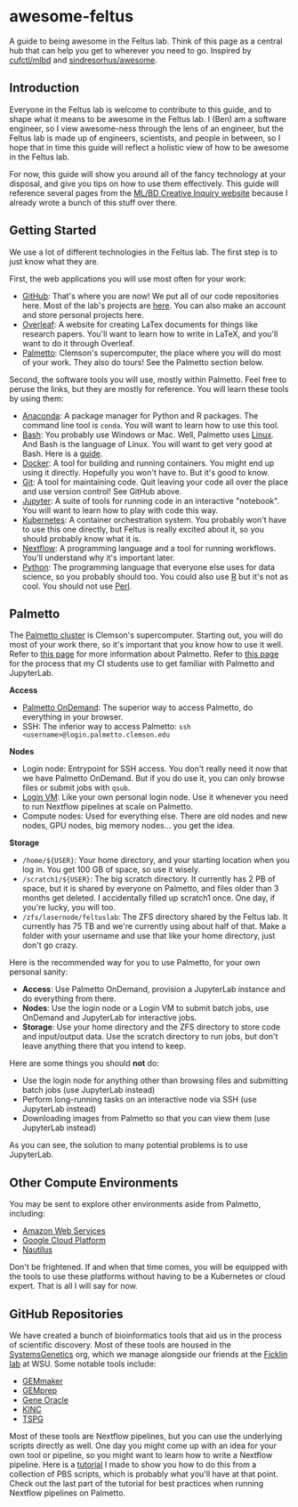 # awesome-feltus

A guide to being awesome in the Feltus lab. Think of this page as a central hub that can help you get to wherever you need to go. Inspired by [cufctl/mlbd](https://github.com/CUFCTL/mlbd) and [sindresorhus/awesome](https://github.com/sindresorhus/awesome).

## Introduction

Everyone in the Feltus lab is welcome to contribute to this guide, and to shape what it means to be awesome in the Feltus lab. I (Ben) am a software engineer, so I view awesome-ness through the lens of an engineer, but the Feltus lab is made up of engineers, scientists, and people in between, so I hope that in time this guide will reflect a holistic view of how to be awesome in the Feltus lab.

For now, this guide will show you around all of the fancy technology at your disposal, and give you tips on how to use them effectively. This guide will reference several pages from the [ML/BD Creative Inquiry website](https://cufctl.github.io/mlbd/) because I already wrote a bunch of this stuff over there.

## Getting Started

We use a lot of different technologies in the Feltus lab. The first step is to just know what they are.

First, the web applications you will use most often for your work:

- [GitHub](https://github.com/): That's where you are now! We put all of our code repositories here. Most of the lab's projects are [here](https://github.com/systemsgenetics). You can also make an account and store personal projects here.
- [Overleaf](https://www.overleaf.com/): A website for creating LaTex documents for things like research papers. You'll want to learn how to write in LaTeX, and you'll want to do it through Overleaf.
- [Palmetto](https://www.palmetto.clemson.edu/): Clemson's supercomputer, the place where you will do most of your work. They also do tours! See the Palmetto section below.

Second, the software tools you will use, mostly within Palmetto. Feel free to peruse the links, but they are mostly for reference. You will learn these tools by using them:

- [Anaconda](https://anaconda.org/): A package manager for Python and R packages. The command line tool is `conda`. You will want to learn how to use this tool.
- [Bash](https://www.gnu.org/software/bash/): You probably use Windows or Mac. Well, Palmetto uses [Linux](https://linux.org/). And Bash is the language of Linux. You will want to get very good at Bash. Here is a [guide](https://devhints.io/bash).
- [Docker](https://www.docker.com/): A tool for building and running containers. You might end up using it directly. Hopefully you won't have to. But it's good to know.
- [Git](https://git-scm.com/): A tool for maintaining code. Quit leaving your code all over the place and use version control! See GitHub above.
- [Jupyter](https://jupyter.org/): A suite of tools for running code in an interactive "notebook". You will want to learn how to play with code this way.
- [Kubernetes](https://kubernetes.io/): A container orchestration system. You probably won't have to use this one directly, but Feltus is really excited about it, so you should probably know what it is.
- [Nextflow](https://nextflow.io/): A programming language and a tool for running workflows. You'll understand why it's important later.
- [Python](https://www.python.org/): The programming language that everyone else uses for data science, so you probably should too. You could also use [R](https://www.r-project.org/) but it's not as cool. You should not use [Perl](https://www.perl.org/).

## Palmetto

The [Palmetto cluster](https://www.palmetto.clemson.edu/) is Clemson's supercomputer. Starting out, you will do most of your work there, so it's important that you know how to use it well. Refer to [this page](https://cufctl.github.io/mlbd/skills/palmetto-cluster.html) for more information about Palmetto. Refer to [this page](https://cufctl.github.io/mlbd/skills/getting-started.html) for the process that my CI students use to get familiar with Palmetto and JupyterLab.

__Access__
- [Palmetto OnDemand](https://openod02.palmetto.clemson.edu/): The superior way to access Palmetto, do everything in your browser.
- SSH: The inferior way to access Palmetto: `ssh <username>@login.palmetto.clemson.edu`

__Nodes__
- Login node: Entrypoint for SSH access. You don't really need it now that we have Palmetto OnDemand. But if you do use it, you can only browse files or submit jobs with `qsub`.
- [Login VM](http://palmetto.clemson.edu/loginvm): Like your own personal login node. Use it whenever you need to run Nextflow pipelines at scale on Palmetto.
- Compute nodes: Used for everything else. There are old nodes and new nodes, GPU nodes, big memory nodes... you get the idea.

__Storage__
- `/home/${USER}`: Your home directory, and your starting location when you log in. You get 100 GB of space, so use it wisely.
- `/scratch1/${USER}`: The big scratch directory. It currently has 2 PB of space, but it is shared by everyone on Palmetto, and files older than 3 months get deleted. I accidentally filled up scratch1 once. One day, if you're lucky, you will too.
- `/zfs/lasernode/feltuslab`: The ZFS directory shared by the Feltus lab. It currently has 75 TB and we're currently using about half of that. Make a folder with your username and use that like your home directory, just don't go crazy.

Here is the recommended way for you to use Palmetto, for your own personal sanity:
- __Access__: Use Palmetto OnDemand, provision a JupyterLab instance and do everything from there.
- __Nodes__: Use the login node or a Login VM to submit batch jobs, use OnDemand and JupyterLab for interactive jobs.
- __Storage__: Use your home directory and the ZFS directory to store code and input/output data. Use the scratch directory to run jobs, but don't leave anything there that you intend to keep.

Here are some things you should __not__ do:
- Use the login node for anything other than browsing files and submitting batch jobs (use JupyterLab instead)
- Perform long-running tasks on an interactive node via SSH (use JupyterLab instead)
- Downloading images from Palmetto so that you can view them (use JupyterLab instead)

As you can see, the solution to many potential problems is to use JupyterLab.

## Other Compute Environments

You may be sent to explore other environments aside from Palmetto, including:
- [Amazon Web Services](https://aws.amazon.com/)
- [Google Cloud Platform](https://cloud.google.com/)
- [Nautilus](https://nautilus.optiputer.net/)

Don't be frightened. If and when that time comes, you will be equipped with the tools to use these platforms without having to be a Kubernetes or cloud expert. That is all I will say for now.

## GitHub Repositories

We have created a bunch of bioinformatics tools that aid us in the process of scientific discovery. Most of these tools are housed in the [SystemsGenetics](https://github.com/systemsgenetics) org, which we manage alongside our friends at the [Ficklin lab](http://ficklinlab.cahnrs.wsu.edu/) at WSU. Some notable tools include:
- [GEMmaker](https://github.com/SystemsGenetics/GEMmaker)
- [GEMprep](https://github.com/SystemsGenetics/GEMprep)
- [Gene Oracle](https://github.com/SystemsGenetics/gene-oracle)
- [KINC](https://github.com/SystemsGenetics/KINC-nf)
- [TSPG](https://github.com/ctargon/TSPG)

Most of these tools are Nextflow pipelines, but you can use the underlying scripts directly as well. One day you might come up with an idea for your own tool or pipeline, so you might want to learn how to write a Nextflow pipeline. Here is a [tutorial](https://github.com/bentsherman/nextflow-palmetto-demo) I made to show you how to do this from a collection of PBS scripts, which is probably what you'll have at that point. Check out the last part of the tutorial for best practices when running Nextflow pipelines on Palmetto.
